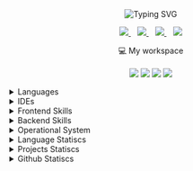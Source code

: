 <!-- ![Snake animation](https://github.com/lucasbbs/lucasbbs/blob/output/github-contribution-grid-snake.svg) -->
<div align='center'>
<!--     <img src='https://github.com/lucasbbs/lucasbbs/assets/45081920/132b6ef9-ceae-4209-8c9b-e1b8fceda949' width="450"><br> -->
    <img src="http://readme-typing-svg.herokuapp.com?font=Fira+Code&pause=1000&center=true&multiline=true&width=435&height=100&lines=Hello+Friend%2C;I+am+a+Full+Stack+Cloud+Engineer;at+Goco%2C+Denmark" alt="Typing SVG" />
    <br/>
    <p align='center'>
  
  <a target='_blank' href="https://www.linkedin.com/in/lucas-breno-noronha-braga/">
    <img src="https://img.shields.io/badge/linkedin-%230077B5.svg?&style=for-the-badge&logo=linkedin&logoColor=white" />
  </a>&nbsp;&nbsp;
  <a target='_blank' href="https://vk.com/lucasbbs">
    <img src="https://img.shields.io/badge/вконтакте-%232E87FB.svg?&style=for-the-badge&logo=vk&logoColor=white" />            
  </a>&nbsp;&nbsp;
  <a target='_blank' href="https://wa.me/556183499994?text=Hello,+Lucas,">
    <img src="https://img.shields.io/badge/WhatsApp-25D366?style=for-the-badge&logo=whatsapp&logoColor=white" />            
  </a>&nbsp;&nbsp;
  <a href='mailto:lucasbbs@live.fr?subject=Hello,%20Lucas&body=Hello,%20there!%0D%0A' target='_blank'>
    <img src="https://img.shields.io/badge/Microsoft_Outlook-0078D4?style=for-the-badge&logo=microsoft-outlook&logoColor=white" />
  </a>
      
  
</p>
</div>
<p align='center'>
  💻 My workspace<br/><br/>
  <img src="https://img.shields.io/badge/Ubuntu-E95420?style=for-the-badge&logo=ubuntu&logoColor=white" />
  <img src="https://img.shields.io/badge/AMD%20Ryzen_7_3800X-ED1C24?style=for-the-badge&logo=amd&logoColor=white" />
  <img src="https://img.shields.io/badge/RAM-16GB-%230071C5.svg?&style=for-the-badge&logoColor=white" />
  <img src="https://img.shields.io/badge/nvidia-gtx%201060-%2376B900.svg?&style=for-the-badge&logo=nvidia&logoColor=white" />
</p>
  
<details>
  <summary>Languages</summary>
    <div align="center">
        <a href="#">
          <img title="C++" src="https://cdn.jsdelivr.net/gh/devicons/devicon/icons/cplusplus/cplusplus-original.svg" alt="C++" width="40" height="40" />
        </a>
        <a href="#">
          <img title="JavaScript" src="https://cdn.jsdelivr.net/gh/devicons/devicon/icons/javascript/javascript-original.svg" alt="JavaScript" width="40" height="40"/>
        </a>
        <a href="#">
          <img title="TypeScript" src="https://cdn.jsdelivr.net/gh/devicons/devicon/icons/typescript/typescript-original.svg" alt="Typescript" width="40" height="40" />
        </a>
        <a href="#">
          <img title="Python" src="https://cdn.jsdelivr.net/gh/devicons/devicon/icons/python/python-original-wordmark.svg" alt="Python" width="40" height="40" />
        </a>
        <a href="#">
          <img title="php" src="https://cdn.jsdelivr.net/gh/devicons/devicon/icons/php/php-original.svg" alt="php" width="40" height="40" />
        </a>
        <a href="#">
          <img title="Dart" src="https://cdn.jsdelivr.net/gh/devicons/devicon/icons/dart/dart-original.svg" alt="Dart" width="40" height="40" />
        </a>
    </div>
</details>
<details>
  <summary>IDEs</summary>
    <div align="center">
        <a href="#">
          <img title="VSCode" src="https://cdn.jsdelivr.net/gh/devicons/devicon/icons/vscode/vscode-original.svg" alt="VSCode" width="40" height="40" />
        </a>
        <a href="#">
          <img title="Android Studio" src="https://cdn.jsdelivr.net/gh/devicons/devicon/icons/androidstudio/androidstudio-original.svg" title="Android Studio" width="40" height="40"  />
        </a>
        <a href="#">
          <img title="IntelliJ" src="https://cdn.jsdelivr.net/gh/devicons/devicon/icons/intellij/intellij-original.svg" alt="IntelliJ" width="40" height="40" />
        </a>
    </div>
</details>
<details>
  <summary>Frontend Skills</summary>
    <div align="center">
        <a href="#">
          <img title="HTML 5" src="https://cdn.jsdelivr.net/gh/devicons/devicon/icons/html5/html5-original.svg"  alt="HTML5" width="40" height="40"/>
        </a>
        <a href="#">
          <img title="CSS 3" src="https://cdn.jsdelivr.net/gh/devicons/devicon/icons/css3/css3-original.svg" alt="CSS3" width="40" height="40"/>
        </a>
        <a href="#">
          <img title="React" src="https://cdn.jsdelivr.net/gh/devicons/devicon/icons/react/react-original.svg" alt="React" width="40" height="40"/>
        </a>
        <a href="#">
          <img title="Next.Js" src="https://cdn.jsdelivr.net/gh/devicons/devicon/icons/nextjs/nextjs-original.svg" alt="Next.js" width="40" height="40" />
        </a>
        <a href="#">
          <img title="Material UI" src="https://cdn.jsdelivr.net/gh/devicons/devicon/icons/materialui/materialui-original.svg" alt="Material UI" width="40" height="40"  />
        </a>
        <a href="#">
          <img title="Tailwind CSS" src="https://cdn.jsdelivr.net/gh/devicons/devicon/icons/tailwindcss/tailwindcss-plain.svg" alt="Tailwind CSS" width="40" height="40" />
        </a>
    </div>
</details>
<details>
  <summary>Backend Skills</summary>
    <div align="center">
        <a href="#">
          <img title="MongoDB" src="https://cdn.jsdelivr.net/gh/devicons/devicon/icons/mongodb/mongodb-original-wordmark.svg" alt="Mongo DB" width="40" height="40" />
        </a>
        <a href="#">
          <img title="AWS" src="https://cdn.jsdelivr.net/gh/devicons/devicon/icons/amazonwebservices/amazonwebservices-original-wordmark.svg"  width="40" height="40"/>
        </a>
        <a href="#">
          <img title="PostgreSQL" src="https://cdn.jsdelivr.net/gh/devicons/devicon/icons/postgresql/postgresql-original.svg" width="40" height="40" />
        </a>
        <a href="#">
          <img title="Laravel" src="https://cdn.jsdelivr.net/gh/devicons/devicon/icons/laravel/laravel-plain-wordmark.svg" alt="Laravel" width="40" height="40" />
        </a>
        <a href="#">
          <img title="Nest.Js" src="https://cdn.jsdelivr.net/gh/devicons/devicon/icons/nestjs/nestjs-plain.svg" alt="NestJS" width="40" height="40" />
        </a>
        <a href="#">
          <img title="Node.Js" src="https://cdn.jsdelivr.net/gh/devicons/devicon/icons/nodejs/nodejs-original.svg" alt="Node.Js" width="40" height="40" />
        </a>
        <a href="#">
          <img title="MySQL" src="https://cdn.jsdelivr.net/gh/devicons/devicon/icons/mysql/mysql-original-wordmark.svg" alt="MySQL" width="40" height="40" />
        </a>
    </div>
</details>
<details>
  <summary>Operational System</summary>
    <div align="center">
        <a href="#">
          <img title="Windows" src="https://cdn.jsdelivr.net/gh/devicons/devicon/icons/windows8/windows8-original.svg" alt="Windows" width="40" height="40" />
        </a>
        <a href="#">
          <img title="Ubuntu" src="https://cdn.jsdelivr.net/gh/devicons/devicon/icons/ubuntu/ubuntu-plain-wordmark.svg" width="40" height="40" />
        </a>
    </div>
</details>
<details>
  <summary>Language Statiscs</summary>
    <div align="center">
        <img src="https://wakatime.com/share/@lucasbbs/46b36f0c-1043-4dc6-b3b4-3cd785b0fc76.svg" height="450" />
    </div>
  </details>
<details>
  <summary>Projects Statiscs</summary>
    <table> 
      <tr><th>Project</th><th>Time Spent in the current project</th></tr>
      <tr><td>Geekster Teacher Frontend</td><td><img src="https://wakatime.com/badge/user/9650e143-10c0-40dd-92a2-cf7e682e7fa4/project/273ef898-28ea-4fa3-b790-960ba0b4d963.svg" /></td></tr>
      <tr><td>Geekster Backend</td><td><img src="https://wakatime.com/badge/user/9650e143-10c0-40dd-92a2-cf7e682e7fa4/project/9f279e07-2e11-4b31-8bb6-65b18ed7087b.svg"/></td></tr>
      <tr><td>Geekster Student Frontend</td><td><img src="https://wakatime.com/badge/user/9650e143-10c0-40dd-92a2-cf7e682e7fa4/project/8725f481-3f0c-4af1-8384-abe71e1e9d7b.svg"/></td>  </tr>
      <tr><td>Adept Time Frontend</td><td><img src="https://wakatime.com/badge/user/9650e143-10c0-40dd-92a2-cf7e682e7fa4/project/b2acf662-7510-4fb8-9fea-43e08dd04f8a.svg"/></td></tr>
      <tr><td>Adept Time Backend</td><td><img src="https://wakatime.com/badge/user/9650e143-10c0-40dd-92a2-cf7e682e7fa4/project/d4c32d65-72fb-4fc9-ad2e-229e2c8709aa.svg"/></td></tr>
      <tr><td>Head Hunter Social Backend</td><td><img src="https://wakatime.com/badge/user/9650e143-10c0-40dd-92a2-cf7e682e7fa4/project/b53fd1c8-edaa-4a2f-b91d-bd2ec42d8503.svg"/></td></tr>
    </table>
    <p>Since I started working at Goco, my overall working hours accounts for <img src="https://wakatime.com/badge/user/9650e143-10c0-40dd-92a2-cf7e682e7fa4.svg" /></p>
</details>
<details>
  <summary>Github Statiscs</summary>
    <table>
<div align="center">
  <a href="https://github.com/lucasbbs">
    <img height="170em" src="https://github-readme-stats.vercel.app/api?username=lucasbbs&show_icons=true&theme=radical&include_all_commits=true&count_private=true&bg_color=0D1117"/>
    <img height="170em" src="https://github-readme-stats.vercel.app/api/top-langs/?username=lucasbbs&layout=compact&langs_count=10&theme=react&bg_color=0D1117"/>
  </a>
</div>
</details>
    
<!-- ARTICLES:START -->
<!-- ARTICLES:END -->
